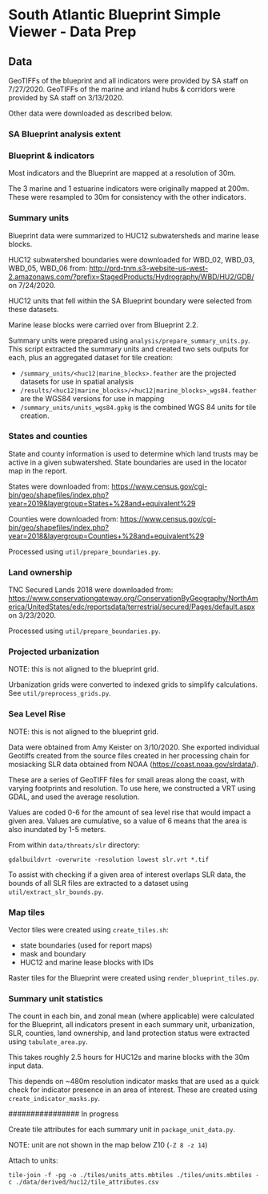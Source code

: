 # South Atlantic Blueprint Simple Viewer - Data Prep

## Data

GeoTIFFs of the blueprint and all indicators were provided by SA staff on 7/27/2020.
GeoTIFFs of the marine and inland hubs & corridors were provided by SA staff on 3/13/2020.

Other data were downloaded as described below.

### SA Blueprint analysis extent

### Blueprint & indicators

Most indicators and the Blueprint are mapped at a resolution of 30m.

The 3 marine and 1 estuarine indicators were originally mapped at 200m. These were
resampled to 30m for consistency with the other indicators.

### Summary units

Blueprint data were summarized to HUC12 subwatersheds and marine lease blocks.

HUC12 subwatershed boundaries were downloaded for WBD_02, WBD_03, WBD_05, WBD_06 from: http://prd-tnm.s3-website-us-west-2.amazonaws.com/?prefix=StagedProducts/Hydrography/WBD/HU2/GDB/
on 7/24/2020.

HUC12 units that fell within the SA Blueprint boundary were selected from these datasets.

Marine lease blocks were carried over from Blueprint 2.2.

Summary units were prepared using `analysis/prepare_summary_units.py`. This script extracted the summary units and created two sets outputs for each, plus an aggregated
dataset for tile creation:

-   `/summary_units/<huc12|marine_blocks>.feather` are the projected datasets for use in spatial analysis
-   `/results/<huc12|marine_blocks>/<huc12|marine_blocks>_wgs84.feather` are the WGS84 versions for use in mapping
-   `/summary_units/units_wgs84.gpkg` is the combined WGS 84 units for tile creation.

### States and counties

State and county information is used to determine which land trusts may be active
in a given subwatershed. State boundaries are used in the locator map in the report.

States were downloaded from: https://www.census.gov/cgi-bin/geo/shapefiles/index.php?year=2019&layergroup=States+%28and+equivalent%29

Counties were downloaded from: https://www.census.gov/cgi-bin/geo/shapefiles/index.php?year=2018&layergroup=Counties+%28and+equivalent%29

Processed using `util/prepare_boundaries.py`.

### Land ownership

TNC Secured Lands 2018 were downloaded from: https://www.conservationgateway.org/ConservationByGeography/NorthAmerica/UnitedStates/edc/reportsdata/terrestrial/secured/Pages/default.aspx
on 3/23/2020.

Processed using `util/prepare_boundaries.py`.

### Projected urbanization

NOTE: this is not aligned to the blueprint grid.

Urbanization grids were converted to indexed grids to simplify calculations. See `util/preprocess_grids.py`.

### Sea Level Rise

NOTE: this is not aligned to the blueprint grid.

Data were obtained from Amy Keister on 3/10/2020. She exported individual
Geotiffs created from the source files created in her processing chain for
mosiacking SLR data obtained from NOAA (https://coast.noaa.gov/slrdata/).

These are a series of GeoTIFF files
for small areas along the coast, with varying footprints and resolution. To use
here, we constructed a VRT using GDAL, and used the average resolution.

Values are coded 0-6 for the amount of sea level rise that would impact a given
area. Values are cumulative, so a value of 6 means that the area is also
inundated by 1-5 meters.

From within `data/threats/slr` directory:

```
gdalbuildvrt -overwrite -resolution lowest slr.vrt *.tif
```

To assist with checking if a given area of interest overlaps SLR data, the
bounds of all SLR files are extracted to a dataset using
`util/extract_slr_bounds.py`.

### Map tiles

Vector tiles were created using `create_tiles.sh`:

-   state boundaries (used for report maps)
-   mask and boundary
-   HUC12 and marine lease blocks with IDs

Raster tiles for the Blueprint were created using `render_blueprint_tiles.py`.

### Summary unit statistics

The count in each bin, and zonal mean (where applicable) were calculated for the
Blueprint, all indicators present in each summary unit, urbanization, SLR, counties,
land ownership, and land protection status were extracted using `tabulate_area.py`.

This takes roughly 2.5 hours for HUC12s and marine blocks with the 30m input data.

This depends on ~480m resolution indicator masks that are used as a quick check
for indicator presence in an area of interest. These are created using
`create_indicator_masks.py`.

################ In progress

Create tile attributes for each summary unit in `package_unit_data.py`.

NOTE: unit are not shown in the map below Z10 (`-Z 8 -z 14`)

Attach to units:

```
tile-join -f -pg -o ./tiles/units_atts.mbtiles ./tiles/units.mbtiles -c ./data/derived/huc12/tile_attributes.csv
```
